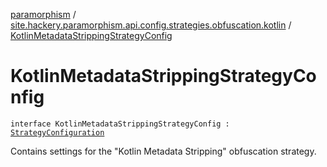 [paramorphism](../index.md) / [site.hackery.paramorphism.api.config.strategies.obfuscation.kotlin](index.md) / [KotlinMetadataStrippingStrategyConfig](./-kotlin-metadata-stripping-strategy-config.md)

# KotlinMetadataStrippingStrategyConfig

`interface KotlinMetadataStrippingStrategyConfig : `[`StrategyConfiguration`](../site.hackery.paramorphism.api.config/-strategy-configuration/index.md)

Contains settings for the "Kotlin Metadata Stripping" obfuscation strategy.

